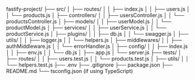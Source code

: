 fastify-project/
├── src/
│ ├── routes/
│ │ ├── index.js
│ │ ├── users.js
│ │ └── products.js
│ ├── controllers/
│ │ ├── usersController.js
│ │ └── productsController.js
│ ├── models/
│ │ ├── userModel.js
│ │ └── productModel.js
│ ├── services/
│ │ ├── userService.js
│ │ └── productService.js
│ ├── plugins/
│ │ ├── db.js
│ │ └── swagger.js
│ ├── utils/
│ │ ├── logger.js
│ │ └── helpers.js
│ ├── middlewares/
│ │ ├── authMiddleware.js
│ │ └── errorHandler.js
│ ├── config/
│ │ ├── index.js
│ │ ├── env.js
│ │ └── db.js
│ ├── app.js
│ └── server.js
├── tests/
│ ├── routes/
│ │ ├── users.test.js
│ │ └── products.test.js
│ ├── utils/
│ │ └── helpers.test.js
├── .env
├── .gitignore
├── package.json
├── README.md
└── tsconfig.json (if using TypeScript)
